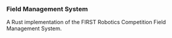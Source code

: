 ### Field Management System

A Rust implementation of the FIRST Robotics Competition Field Management System.